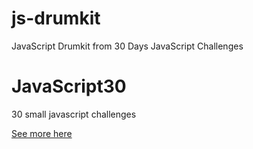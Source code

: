 # js-drumkit
JavaScript Drumkit from 30 Days JavaScript Challenges

# JavaScript30
30 small javascript challenges

[See more here](https://courses.wesbos.com/)
